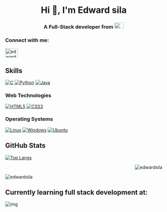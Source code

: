 <h1 align="center">Hi 👋, I'm Edward sila</h1>
<h3 align="center">A Full-Stack developer from <img src="https://upload.wikimedia.org/wikipedia/commons/thumb/4/49/Flag_of_Kenya.svg/1280px-Flag_of_Kenya.svg.png" alt="Kenyan Flag" width="30" height="20"></h3>
<h3 align="left">Connect with me:</h3>
<p align="left">

<a href="https://www.linkedin.com/in/edward-sila-a8a262242/" target="blank"><img align="center" src="https://cdn.jsdelivr.net/npm/simple-icons@3.0.1/icons/linkedin.svg" alt="edwardsila" height="30" width="40" /></a>

## Skills

[![C](https://img.shields.io/badge/-C-00599C?style=flat-square&logo=c&logoColor=white)](https://en.wikipedia.org/wiki/C_(programming_language))
[![Python](https://img.shields.io/badge/-Python-3776AB?style=flat-square&logo=python&logoColor=white)](https://www.python.org/)
[![Java](https://img.shields.io/badge/-Java-007396?style=flat-square&logo=java&logoColor=white)](https://www.java.com/)

### Web Technologies
[![HTML5](https://img.shields.io/badge/-HTML5-E34F26?style=flat-square&logo=html5&logoColor=white)](https://developer.mozilla.org/en-US/docs/Web/Guide/HTML/HTML5)
[![CSS3](https://img.shields.io/badge/-CSS3-1572B6?style=flat-square&logo=css3&logoColor=white)](https://developer.mozilla.org/en-US/docs/Web/CSS)

### Operating Systems
[![Linux](https://img.shields.io/badge/-Linux-FCC624?style=flat-square&logo=linux&logoColor=black)](https://www.linux.org/)
[![Windows](https://img.shields.io/badge/-Windows-0078D6?style=flat-square&logo=windows&logoColor=white)](https://www.microsoft.com/en-us/windows)
[![Ubuntu](https://img.shields.io/badge/-Ubuntu-E95420?style=flat-square&logo=ubuntu&logoColor=white)](https://ubuntu.com/)



## GitHub Stats

[![Top Langs](https://github-readme-stats.vercel.app/api/top-langs/?username=edwardsila&layout=compact)](https://github.com/edwardsila) <p>&nbsp;<img align="right" src="https://github-readme-stats.vercel.app/api?username=edwardsila&show_icons=true&locale=en" alt="edwardsila" /></p>

<p><img align="center" src="https://github-readme-streak-stats.herokuapp.com/?user=edwardsila&" alt="edwardsila" /></p>

## Currently learning full stack development at:
![img](https://assets.imaginablefutures.com/media/images/ALX_Logo.max-200x150.png)


